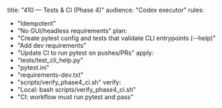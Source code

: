title: "410 — Tests & CI (Phase 4)"
audience: "Codex executor"
rules:
  - "Idempotent"
  - "No GUI/headless requirements"
plan:
  - "Create pytest config and tests that validate CLI entrypoints (--help)"
  - "Add dev requirements"
  - "Update CI to run pytest on pushes/PRs"
apply:
  - "tests/test_cli_help.py"
  - "pytest.ini"
  - "requirements-dev.txt"
  - "scripts/verify_phase4_ci.sh"
verify:
  - "Local: bash scripts/verify_phase4_ci.sh"
  - "CI: workflow must run pytest and pass"
